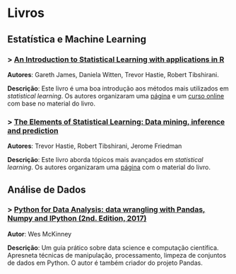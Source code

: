 # Livros


## Estatística e Machine Learning

### > [An Introduction to Statistical Learning with applications in R](http://www-bcf.usc.edu/~gareth/ISL/ISLR%20Seventh%20Printing.pdf)
**Autores**: Gareth James, Daniela Witten, Trevor Hastie, Robert Tibshirani. 

**Descrição**: Este livro é uma boa introdução aos métodos mais utilizados em *statistical learning*.
Os autores organizaram uma [página](http://www-bcf.usc.edu/~gareth/ISL/) e um [curso online](https://lagunita.stanford.edu/courses/HumanitiesSciences/StatLearning/Winter2016/about) com base no material do livro. 


### > [The Elements of Statistical Learning: Data mining, inference and prediction](https://web.stanford.edu/~hastie/ElemStatLearn/download.html)
**Autores**: Trevor Hastie, Robert Tibshirani, Jerome Friedman 

**Descrição**: Este livro aborda tópicos mais avançados em *statistical learning*.
Os autores organizaram uma [página](https://web.stanford.edu/~hastie/ElemStatLearn/) com o material do livro. 



## Análise de Dados

### > [Python for Data Analysis: data wrangling with Pandas, Numpy and IPython (2nd. Edition, 2017)](http://opencarts.org/sachlaptrinh/pdf/28232.pdf)
**Autor**: Wes McKinney

**Descrição**: Um guia prático sobre data science e computação científica. Apresneta técnicas de manipulação, processamento, limpeza de conjuntos de dados em Python. O autor é também criador do projeto Pandas. 
